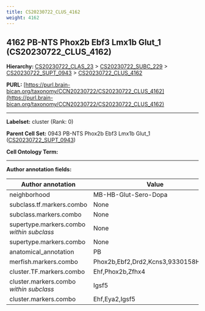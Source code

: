 ```yaml
---
title: CS20230722_CLUS_4162
weight: 4162
---
```

## 4162 PB-NTS Phox2b Ebf3 Lmx1b Glut_1 (CS20230722_CLUS_4162)
<b>Hierarchy: </b>
[CS20230722_CLAS_23](../CS20230722_CLAS_23) >
[CS20230722_SUBC_229](../CS20230722_SUBC_229) >
[CS20230722_SUPT_0943](../CS20230722_SUPT_0943) >
[CS20230722_CLUS_4162](../CS20230722_CLUS_4162)

**PURL:** [https://purl.brain-bican.org/taxonomy/CCN20230722/CS20230722_CLUS_4162](https://purl.brain-bican.org/taxonomy/CCN20230722/CS20230722_CLUS_4162)

---


**Labelset:** cluster (Rank: 0)

**Parent Cell Set:** 0943 PB-NTS Phox2b Ebf3 Lmx1b Glut_1 ([CS20230722_SUPT_0943](../CS20230722_SUPT_0943))



**Cell Ontology Term:** 

[MARKER GENES.]: #


---

[TRANSFERRED ANNOTATIONS.]: #


[AUTHOR ANNOTATION FIELDS.]: #


**Author annotation fields:**

| Author annotation | Value |
|-------------------|-------|
|neighborhood|MB-HB-Glut-Sero-Dopa|
|subclass.tf.markers.combo|None|
|subclass.markers.combo|None|
|supertype.markers.combo _within subclass_|None|
|supertype.markers.combo|None|
|anatomical_annotation|PB|
|merfish.markers.combo|Phox2b,Ebf2,Drd2,Kcns3,9330158H04Rik|
|cluster.TF.markers.combo|Ehf,Phox2b,Zfhx4|
|cluster.markers.combo _within subclass_|Igsf5|
|cluster.markers.combo|Ehf,Eya2,Igsf5|
